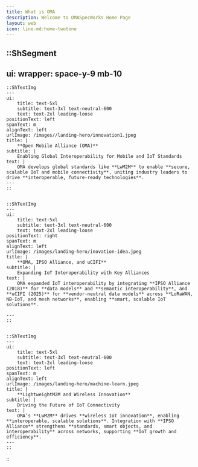 ```yaml
---
title: What is OMA
description: Welcome to OMASpecWorks Home Page
layout: web
icon: line-md:home-twotone
---
```


::ShSegment
---
ui:
    wrapper: space-y-9 mb-10
---
    ::ShTextImg
    ---
    ui:
        title: text-5xl
        subtitle: text-3xl text-neutral-600
        text: text-2xl leading-loose
    positionText: left
    spanText: m
    alignText: left
    urlImage: /images//landing-hero/innovation1.jpeg
    title: |
        **Open Mobile Alliance (OMA)**
    subtitle: |
        Enabling Global Interoperability for Mobile and IoT Standards
    text: |
        OMA develops global standards like **LwM2M** to enable **secure, scalable IoT and mobile connectivity**, uniting industry leaders to drive **interoperable, future-ready technologies**.
    ---
    ::


    ::ShTextImg
    ---
    ui:
        title: text-5xl
        subtitle: text-3xl text-neutral-600
        text: text-2xl leading-loose
    positionText: right
    spanText: m
    alignText: left
    urlImage: /images/landing-hero/inovation-idea.jpeg
    title: |
        **OMA, IPSO Alliance, and uCIFI**
    subtitle: |
        Expanding IoT Interoperability with Key Alliances
    text: |
        OMA expanded IoT interoperability by integrating **IPSO Alliance (2018)** for **data models** and **semantic interoperability**, and **uCIFI (2025)** for **vendor-neutral data models** across **LoRaWAN, NB-IoT, and mesh networks**, enabling **smart, scalable IoT solutions**.
 
    ---
    ::


    ::ShTextImg
    ---
    ui:
        title: text-5xl
        subtitle: text-3xl text-neutral-600
        text: text-2xl leading-loose
    positionText: left
    spanText: m
    alignText: left
    urlImage: /images/landing-hero/machine-learn.jpeg
    title: |
        **LightweightM2M and Wireless Innovation**
    subtitle: |
        Driving the Future of IoT Connectivity
    text: |
        OMA’s **LwM2M** drives **wireless IoT innovation**, enabling **interoperable, scalable solutions**. Integration with **IPSO Alliance** strengthens **standards, smart objects, and interoperability** across networks, supporting **IoT growth and efficiency**.  
    ---
    ::

::